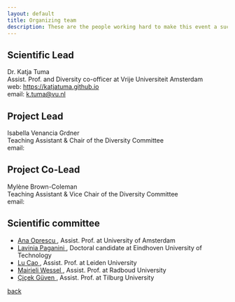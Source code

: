 ```yaml
---
layout: default
title: Organizing team
description: These are the people working hard to make this event a success
---
```


## Scientific Lead
Dr. Katja Tuma <br>
Assist. Prof. and Diversity co-officer at Vrije Universiteit Amsterdam <br>
web: https://katjatuma.github.io <br>
email: k.tuma@vu.nl <br>


## Project Lead
Isabella Venancia Grdner  <br>
Teaching Assistant & Chair of the Diversity Committee <br>
email:  <br>
 
## Project Co-Lead
Mylène Brown-Coleman <br>
Teaching Assistant & Vice Chair of the Diversity Committee <br>
email:  <br>

## Scientific committee
* <a href="https://www.uva.nl/en/profile/o/p/a.m.oprescu/a.m.oprescu.html"> Ana Oprescu </a>, Assist. Prof. at University of Amsterdam
* <a href="https://research.tue.nl/en/persons/lavinia-paganini"> Lavinia Paganini </a>, Doctoral candidate at Eindhoven University of Technology
* <a href="https://www.universiteitleiden.nl/en/staffmembers/1/lu-cao#tab-1"> Lu Cao </a>, Assist. Prof. at Leiden University 
* <a href="https://mairieli.com"> Mairieli Wessel </a>, Assist. Prof. at Radboud University
* <a href="https://www.tilburguniversity.edu/staff/c-guven"> Çiçek Güven </a>, Assist. Prof. at Tilburg University

[back](./)
